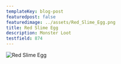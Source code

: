 ```yaml
---
templateKey: blog-post
featuredpost: false
featuredimage: ../assets/Red_Slime_Egg.png
title: Red Slime Egg
description: Monster Loot
testfield: 874
---
```

![Red Slime Egg](../assets/Red_Slime_Egg.png)